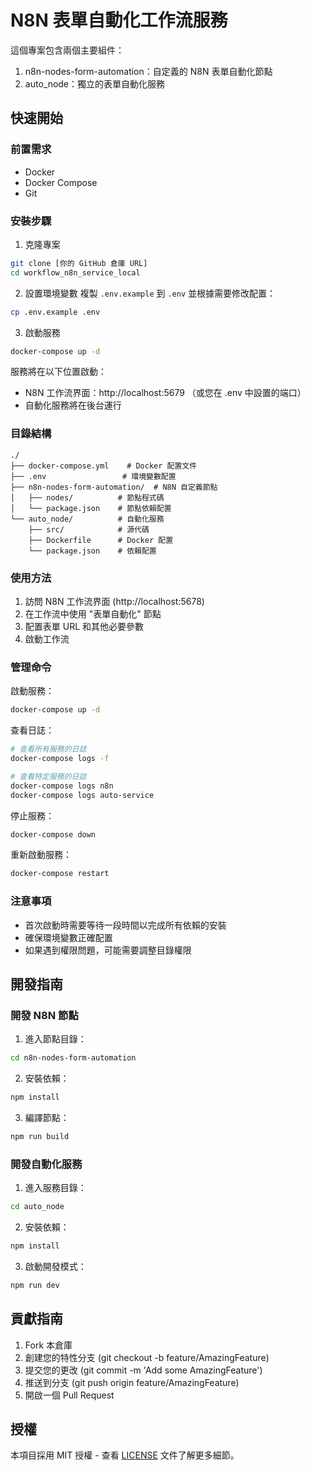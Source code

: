 # N8N 表單自動化工作流服務

這個專案包含兩個主要組件：
1. n8n-nodes-form-automation：自定義的 N8N 表單自動化節點
2. auto_node：獨立的表單自動化服務

## 快速開始

### 前置需求
- Docker
- Docker Compose
- Git

### 安裝步驟

1. 克隆專案
```bash
git clone [你的 GitHub 倉庫 URL]
cd workflow_n8n_service_local
```

2. 設置環境變數
複製 `.env.example` 到 `.env` 並根據需要修改配置：
```bash
cp .env.example .env
```

3. 啟動服務
```bash
docker-compose up -d
```

服務將在以下位置啟動：
- N8N 工作流界面：http://localhost:5679 （或您在 .env 中設置的端口）
- 自動化服務將在後台運行

### 目錄結構
```
./
├── docker-compose.yml    # Docker 配置文件
├── .env                 # 環境變數配置
├── n8n-nodes-form-automation/  # N8N 自定義節點
│   ├── nodes/          # 節點程式碼
│   └── package.json    # 節點依賴配置
└── auto_node/          # 自動化服務
    ├── src/            # 源代碼
    ├── Dockerfile      # Docker 配置
    └── package.json    # 依賴配置
```

### 使用方法

1. 訪問 N8N 工作流界面 (http://localhost:5678)
2. 在工作流中使用 "表單自動化" 節點
3. 配置表單 URL 和其他必要參數
4. 啟動工作流

### 管理命令

啟動服務：
```bash
docker-compose up -d
```

查看日誌：
```bash
# 查看所有服務的日誌
docker-compose logs -f

# 查看特定服務的日誌
docker-compose logs n8n
docker-compose logs auto-service
```

停止服務：
```bash
docker-compose down
```

重新啟動服務：
```bash
docker-compose restart
```

### 注意事項
- 首次啟動時需要等待一段時間以完成所有依賴的安裝
- 確保環境變數正確配置
- 如果遇到權限問題，可能需要調整目錄權限

## 開發指南

### 開發 N8N 節點
1. 進入節點目錄：
```bash
cd n8n-nodes-form-automation
```

2. 安裝依賴：
```bash
npm install
```

3. 編譯節點：
```bash
npm run build
```

### 開發自動化服務
1. 進入服務目錄：
```bash
cd auto_node
```

2. 安裝依賴：
```bash
npm install
```

3. 啟動開發模式：
```bash
npm run dev
```

## 貢獻指南
1. Fork 本倉庫
2. 創建您的特性分支 (git checkout -b feature/AmazingFeature)
3. 提交您的更改 (git commit -m 'Add some AmazingFeature')
4. 推送到分支 (git push origin feature/AmazingFeature)
5. 開啟一個 Pull Request

## 授權
本項目採用 MIT 授權 - 查看 [LICENSE](LICENSE) 文件了解更多細節。 